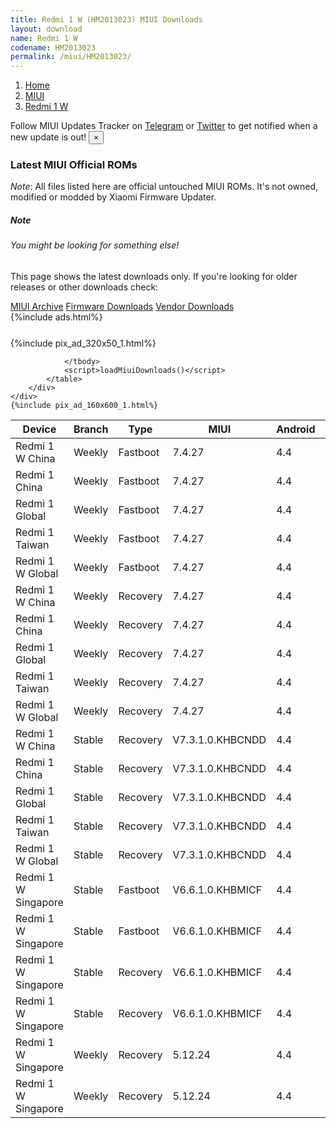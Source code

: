```yaml
---
title: Redmi 1 W (HM2013023) MIUI Downloads
layout: download
name: Redmi 1 W
codename: HM2013023
permalink: /miui/HM2013023/
---
```

<nav aria-label="breadcrumb">
    <ol class="breadcrumb">
        <li class="breadcrumb-item"><a href="/">Home</a></li>
        <li class="breadcrumb-item"><a href="/miui/">MIUI</a></li>
        <li class="breadcrumb-item active" aria-current="page"><a href="/miui/HM2013023/">Redmi 1 W</a></li>
    </ol>
</nav>
<div class="alert alert-primary alert-dismissible fade show" role="alert">
    Follow MIUI Updates Tracker on <a href="https://t.me/MIUIUpdatesTracker" class="alert-link">Telegram</a>
     or <a href="https://twitter.com/MiFwUpdater" class="alert-link">Twitter</a> to get notified when a new update is out!
    <button type="button" class="close" data-dismiss="alert" aria-label="Close">
        <span aria-hidden="true">&times;</span>
    </button>
</div>

### Latest MIUI Official ROMs
*Note*: All files listed here are official untouched MIUI ROMs. It's not owned, modified or modded by Xiaomi Firmware Updater.
<div class="card">
  <div class="card-body">
    <h5 class="card-title">Note</h5>
    <h6 class="card-subtitle mb-2 text-muted">You might be looking for something else!</h6>
    <p class="card-text">This page shows the latest downloads only.
     If you're looking for older releases or other downloads check:</p>
    <a href="/archive/miui/HM2013023/" class="card-link">MIUI Archive</a>
    <a href="/firmware/HM2013023/" class="card-link">Firmware Downloads</a>
    <a href="/vendor/HM2013023/" class="card-link">Vendor Downloads</a>
  </div>
</div>
{%include ads.html%}
<div class="row justify-content-center">
    <div class="col-10">
        <div class="table-responsive-md" style="margin-top: 25px;">
            {%include pix_ad_320x50_1.html%}
            <table id="miui" class="display dt-responsive nowrap compact table table-striped table-hover table-sm">
                <thead class="thead-dark">
                    <tr>
                        <th data-ref="device">Device</th>
                        <th data-ref="branch">Branch</th>
                        <th data-ref="type">Type</th>
                        <th data-ref="miui">MIUI</th>
                        <th data-ref="android">Android</th>
                        <th data-ref="size">Size</th>
                        <th data-ref="size">Date</th>
                        <th data-ref="link">Link</th>
                    </tr>
                </thead>
                <tbody>
                <tr><td>Redmi 1 W China</td><td>Weekly</td><td>Fastboot</td><td>7.4.27</td><td>4.4</td><td>1.0 GB</td><td>2017-04-26</td><td><a href="/miui/HM2013023/weekly/7.4.27/">Download</a></td></tr>
<tr><td>Redmi 1 China</td><td>Weekly</td><td>Fastboot</td><td>7.4.27</td><td>4.4</td><td>1.0 GB</td><td>2017-04-26</td><td><a href="/miui/HM2013023/weekly/7.4.27/">Download</a></td></tr>
<tr><td>Redmi 1 Global</td><td>Weekly</td><td>Fastboot</td><td>7.4.27</td><td>4.4</td><td>1.0 GB</td><td>2017-04-26</td><td><a href="/miui/HM2013023/weekly/7.4.27/">Download</a></td></tr>
<tr><td>Redmi 1 Taiwan</td><td>Weekly</td><td>Fastboot</td><td>7.4.27</td><td>4.4</td><td>1.0 GB</td><td>2017-04-26</td><td><a href="/miui/HM2013023/weekly/7.4.27/">Download</a></td></tr>
<tr><td>Redmi 1 W Global</td><td>Weekly</td><td>Fastboot</td><td>7.4.27</td><td>4.4</td><td>1.0 GB</td><td>2017-04-26</td><td><a href="/miui/HM2013023/weekly/7.4.27/">Download</a></td></tr>
<tr><td>Redmi 1 W China</td><td>Weekly</td><td>Recovery</td><td>7.4.27</td><td>4.4</td><td>710.2 MB</td><td>2018-09-26</td><td><a href="/miui/HM2013023/weekly/7.4.27/">Download</a></td></tr>
<tr><td>Redmi 1 China</td><td>Weekly</td><td>Recovery</td><td>7.4.27</td><td>4.4</td><td>710.2 MB</td><td>2018-09-26</td><td><a href="/miui/HM2013023/weekly/7.4.27/">Download</a></td></tr>
<tr><td>Redmi 1 Global</td><td>Weekly</td><td>Recovery</td><td>7.4.27</td><td>4.4</td><td>710.2 MB</td><td>2018-09-26</td><td><a href="/miui/HM2013023/weekly/7.4.27/">Download</a></td></tr>
<tr><td>Redmi 1 Taiwan</td><td>Weekly</td><td>Recovery</td><td>7.4.27</td><td>4.4</td><td>710.2 MB</td><td>2018-09-26</td><td><a href="/miui/HM2013023/weekly/7.4.27/">Download</a></td></tr>
<tr><td>Redmi 1 W Global</td><td>Weekly</td><td>Recovery</td><td>7.4.27</td><td>4.4</td><td>710.2 MB</td><td>2018-09-26</td><td><a href="/miui/HM2013023/weekly/7.4.27/">Download</a></td></tr>
<tr><td>Redmi 1 W China</td><td>Stable</td><td>Recovery</td><td>V7.3.1.0.KHBCNDD</td><td>4.4</td><td>507.6 MB</td><td>2016-05-12</td><td><a href="/miui/HM2013023/stable/V7.3.1.0.KHBCNDD/">Download</a></td></tr>
<tr><td>Redmi 1 China</td><td>Stable</td><td>Recovery</td><td>V7.3.1.0.KHBCNDD</td><td>4.4</td><td>507.6 MB</td><td>2016-05-12</td><td><a href="/miui/HM2013023/stable/V7.3.1.0.KHBCNDD/">Download</a></td></tr>
<tr><td>Redmi 1 Global</td><td>Stable</td><td>Recovery</td><td>V7.3.1.0.KHBCNDD</td><td>4.4</td><td>507.6 MB</td><td>2016-05-12</td><td><a href="/miui/HM2013023/stable/V7.3.1.0.KHBCNDD/">Download</a></td></tr>
<tr><td>Redmi 1 Taiwan</td><td>Stable</td><td>Recovery</td><td>V7.3.1.0.KHBCNDD</td><td>4.4</td><td>507.6 MB</td><td>2016-05-12</td><td><a href="/miui/HM2013023/stable/V7.3.1.0.KHBCNDD/">Download</a></td></tr>
<tr><td>Redmi 1 W Global</td><td>Stable</td><td>Recovery</td><td>V7.3.1.0.KHBCNDD</td><td>4.4</td><td>507.6 MB</td><td>2016-05-12</td><td><a href="/miui/HM2013023/stable/V7.3.1.0.KHBCNDD/">Download</a></td></tr>
<tr><td>Redmi 1 W Singapore</td><td>Stable</td><td>Fastboot</td><td>V6.6.1.0.KHBMICF</td><td>4.4</td><td>837.8 MB</td><td>2015-06-26</td><td><a href="/miui/HM2013023/stable/V6.6.1.0.KHBMICF/">Download</a></td></tr>
<tr><td>Redmi 1 W Singapore</td><td>Stable</td><td>Fastboot</td><td>V6.6.1.0.KHBMICF</td><td>4.4</td><td>837.8 MB</td><td>2015-06-26</td><td><a href="/miui/HM2013023/stable/V6.6.1.0.KHBMICF/">Download</a></td></tr>
<tr><td>Redmi 1 W Singapore</td><td>Stable</td><td>Recovery</td><td>V6.6.1.0.KHBMICF</td><td>4.4</td><td>668.5 MB</td><td>2015-08-19</td><td><a href="/miui/HM2013023/stable/V6.6.1.0.KHBMICF/">Download</a></td></tr>
<tr><td>Redmi 1 W Singapore</td><td>Stable</td><td>Recovery</td><td>V6.6.1.0.KHBMICF</td><td>4.4</td><td>668.5 MB</td><td>2015-08-19</td><td><a href="/miui/HM2013023/stable/V6.6.1.0.KHBMICF/">Download</a></td></tr>
<tr><td>Redmi 1 W Singapore</td><td>Weekly</td><td>Recovery</td><td>5.12.24</td><td>4.4</td><td>682.5 MB</td><td>2015-12-24</td><td><a href="/miui/HM2013023/weekly/5.12.24/">Download</a></td></tr>
<tr><td>Redmi 1 W Singapore</td><td>Weekly</td><td>Recovery</td><td>5.12.24</td><td>4.4</td><td>682.5 MB</td><td>2015-12-24</td><td><a href="/miui/HM2013023/weekly/5.12.24/">Download</a></td></tr>

                </tbody>
                <script>loadMiuiDownloads()</script>
            </table>
        </div>
    </div>
    {%include pix_ad_160x600_1.html%}
</div>
